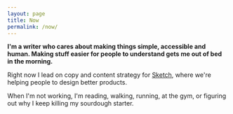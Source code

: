 ```yaml
---
layout: page
title: Now
permalink: /now/
---
```


**I'm a writer who cares about making things simple, accessible and human. Making stuff easier for people to understand gets me out of bed in the morning.**

Right now I lead on copy and content strategy for [Sketch](https://www.sketch.com), where we're helping people to design better products.

When I'm not working, I'm reading, walking, running, at the gym, or figuring out why I keep killing my sourdough starter.
